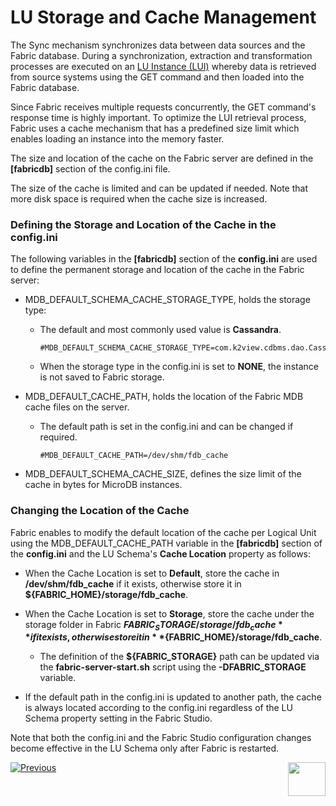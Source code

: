 # LU Storage and Cache Management

The Sync mechanism synchronizes data between data sources and the Fabric database. During a synchronization, extraction and transformation processes are executed on an [LU Instance (LUI)](/articles/01_fabric_overview/02_fabric_glossary.md#lui) whereby data is retrieved from source systems using the GET command and then loaded into the Fabric database.

Since Fabric receives multiple requests concurrently, the GET command's response time is highly important. To optimize the LUI retrieval process, Fabric uses a cache mechanism that has a predefined size limit which enables loading an instance into the memory faster.

The size and location of the cache on the Fabric server are defined in the **[fabricdb]** section of the config.ini file.

The size of the cache is limited and can be updated if needed. Note that more disk space is required when the cache size is increased.


### Defining the Storage and Location of the Cache in the config.ini

The following variables in the **[fabricdb]** section of the **config.ini** are used to define the permanent storage and location of the cache in the Fabric server:

- MDB_DEFAULT_SCHEMA_CACHE_STORAGE_TYPE, holds the storage type:
  
  - The default and most commonly used value is **Cassandra**. 
  
    ~~~
    #MDB_DEFAULT_SCHEMA_CACHE_STORAGE_TYPE=com.k2view.cdbms.dao.CassandraEntityStorage
    ~~~
  
  - When the storage type in the config.ini is set to **NONE**, the instance is not saved to Fabric storage.
  
- MDB_DEFAULT_CACHE_PATH, holds the location of the Fabric MDB cache files on the server.

  - The default path is set in the config.ini and can be changed if required.

    ~~~
    #MDB_DEFAULT_CACHE_PATH=/dev/shm/fdb_cache
    ~~~

- MDB_DEFAULT_SCHEMA_CACHE_SIZE, defines the size limit of the cache in bytes for MicroDB instances. 

### Changing the Location of the Cache 
Fabric enables to modify the default location of the cache per Logical Unit using the MDB_DEFAULT_CACHE_PATH variable in the **[fabricdb]** section of the **config.ini** and the LU Schema's **Cache Location** property as follows:

* When the Cache Location is set to **Default**, store the cache in **/dev/shm/fdb_cache** if it exists, otherwise store it in **${FABRIC_HOME}/storage/fdb_cache**. 

* When the Cache Location is set to **Storage**, store the cache under the storage folder in Fabric **${FABRIC_STORAGE}/storage/fdb_cache** if it exists, otherwise store it in **${FABRIC_HOME}/storage/fdb_cache**.
  * The definition of the **${FABRIC_STORAGE}** path can be updated via the **fabric-server-start.sh** script using the **-DFABRIC_STORAGE** variable.
* If the default path in the config.ini is updated to another path, the cache is always located according to the config.ini regardless of the LU Schema property setting in the Fabric Studio.

Note that both the config.ini and the Fabric Studio configuration changes become effective in the LU Schema only after Fabric is restarted.



[![Previous](/articles/images/Previous.png)](01_LU_storage_overview.md)[<img align="right" width="60" height="54" src="/articles/images/Next.png">](03_big_lu_storage.md) 



